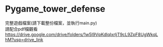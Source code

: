 # Pygame_tower_defense
完整遊戲檔案(請下載整份檔案，並執行main.py)  
請配合pdf檔觀看  
https://drive.google.com/drive/folders/1w5I9VpKdlqIxrljT9cL9ZpF8UgWkqLhM?usp=drive_link
